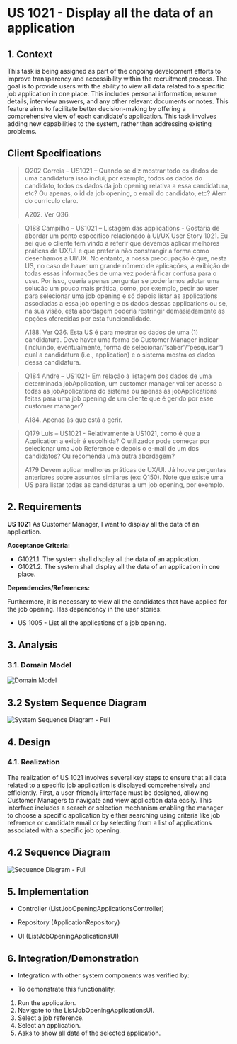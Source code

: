 # US 1021 - Display all the data of an application

## 1. Context

This task is being assigned as part of the ongoing development efforts to improve transparency and accessibility
within the recruitment process. The goal is to provide users with the ability to view all data related to a specific
job application in one place. This includes personal information, resume details, interview answers, and any other
relevant documents or notes. This feature aims to facilitate better decision-making by offering a comprehensive view
of each candidate's application. This task involves adding new capabilities to the system, rather than addressing
existing problems.

## Client Specifications

>Q202 Correia – US1021 – Quando se diz mostrar todo os dados de uma candidatura isso inclui, por exemplo, todos os dados do candidato, todos os dados da job opening relativa a essa candidatura, etc? Ou apenas, o id da job opening, o email do candidato, etc? Alem do curriculo claro.
>
>A202. Ver Q36.

>Q188 Campilho – US1021 – Listagem das applications - Gostaria de abordar um ponto específico relacionado à UI/UX User Story 1021. Eu sei que o cliente tem vindo a referir que devemos aplicar melhores práticas de UX/UI e que preferia não constrangir a forma como desenhamos a UI/UX. No entanto, a nossa preocupação é que, nesta US, no caso de haver um grande número de aplicações, a exibição de todas essas informações de uma vez poderá ficar confusa para o user. Por isso, queria apenas perguntar se poderíamos adotar uma solucão um pouco mais prática, como, por exemplo, pedir ao user para selecionar uma job opening e só depois listar as applications associadas a essa job opening e os dados dessas applications ou se, na sua visão, esta abordagem poderia restringir demasiadamente as opções oferecidas por esta funcionalidade.
>
>A188. Ver Q36. Esta US é para mostrar os dados de uma (1) candidatura. Deve haver uma forma do Customer Manager indicar (incluindo, eventualmente, forma de selecionar/”saber”/”pesquisar”) qual a candidatura (i.e., application) e o sistema mostra os dados dessa candidatura.

>Q184 Andre – US1021- Em relação à listagem dos dados de uma determinada jobApplication, um customer manager vai ter acesso a todas as jobApplications do sistema ou apenas às jobApplications feitas para uma job opening de um cliente que é gerido por esse customer manager?
>
>A184. Apenas às que está a gerir.


>Q179 Luis – US1021 - Relativamente à US1021, como é que a Application a exibir é escolhida? O utilizador pode começar por selecionar uma Job Reference e depois o e-mail de um dos candidatos? Ou recomenda uma outra abordagem?
>
>A179 Devem aplicar melhores práticas de UX/UI. Já houve perguntas anteriores sobre assuntos similares (ex: Q150). Note que existe uma US para listar todas as candidaturas a um job opening, por exemplo.

## 2. Requirements

**US 1021** As Customer Manager, I want to display all the data of an application.

**Acceptance Criteria:**

- G1021.1. The system shall display all the data of an application.
- G1021.2. The system shall display all the data of an application in one place.

**Dependencies/References:**

Furthermore, it is necessary to view all the candidates that have applied for the job opening.
Has dependency in the user stories:
- US 1005 - List all the applications of a job opening. 

## 3. Analysis

### 3.1. Domain Model

![Domain Model](C:\Users\leono\IdeaProjects\sem3pi2023\sem3pi2023\sem4pi-23-24-2dh3\docs\sprintC\1021\svg\1021-domain-model-US1021.svg)
## 3.2 System Sequence Diagram

![System Sequence Diagram - Full](C:\Users\leono\IdeaProjects\sem3pi2023\sem3pi2023\sem4pi-23-24-2dh3\docs\sprintC\1021\svg\1021-system-sequence-diagram.svg)

## 4. Design

### 4.1. Realization

The realization of US 1021 involves several key steps to ensure that all data related to a specific job application is displayed comprehensively and efficiently. First, a user-friendly interface must be designed, allowing Customer Managers to navigate and view application data easily. This interface includes a search or selection mechanism enabling the manager to choose a specific application by either searching using criteria like job reference or candidate email or by selecting from a list of applications associated with a specific job opening.

## 4.2 Sequence Diagram

![Sequence Diagram - Full](C:\Users\leono\IdeaProjects\sem3pi2023\sem3pi2023\sem4pi-23-24-2dh3\docs\sprintC\1021\svg\1021-sequence-diagram-US_1021.svg)

## 5. Implementation


* Controller (ListJobOpeningApplicationsController)

* Repository (ApplicationRepository)

* UI (ListJobOpeningApplicationsUI)

## 6. Integration/Demonstration

* Integration with other system components was verified by:

- To demonstrate this functionality:

1) Run the application.
2) Navigate to the ListJobOpeningApplicationsUI.
3) Select a job reference.
4) Select an application.
5) Asks to show all data of the selected application.


